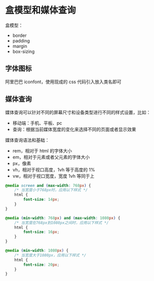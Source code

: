 # 盒模型和媒体查询

盒模型：

- border
- padding
- margin
- box-sizing

## 字体图标

阿里巴巴 iconfont，使用现成的 css 代码引入放入类名即可

## 媒体查询

媒体查询可以针对不同的屏幕尺寸和设备类型进行不同的样式设置，比如：

- 移动端：手机、平板、pc
- 查询：根据当前媒体宽度的变化来选择不同的页面或者显示效果

媒体查询语法和基础：

- rem，相对于 html 的字体大小
- em，相对于元素或者父元素的字体大小
- px，像素
- vh，相对于视口高度，1vh 等于高度的 1%
- vw，相对于视口宽度，宽度 1vh 等同于上

```css
@media screen and (max-width: 768px) {
	/* 当宽度小于768px时，应用以下样式 */
	html {
		font-size: 14px;
	}
}

@media (min-width: 768px) and (max-width: 1080px) {
	/* 当宽度在768px到1080px之间时，应用以下样式 */
	html {
		font-size: 16px;
	}
}

@media (min-width: 1080px) {
	/* 当宽度大于1080px，应用以下样式 */
	html {
		font-size: 20px;
	}
}
```
